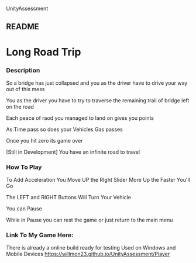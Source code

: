 UnityAssessment

## README

# Long Road Trip

### Description 

So a bridge has just collapsed and you as the driver have to drive your way out of this mess 

You as the driver you have to try to traverse the remaining trail of bridge left on the road

Each peace of raod you managed to land on gives you points 

As Time pass so does your Vehicles Gas passes 

Once you hit zero its game over


[Still in Development]
You have an infinite road to travel 


### How To Play 
To Add Acceleration You Move UP the RIght Slider More Up the Faster You'll Go

The LEFT and RIGHT Buttons Will Turn Your Vehicle 

You can Pause

While in Pause you can rest the game or just return to the main menu 


### Link To My Game Here:
There is already a online build ready for testing 
Used on Windows and Mobile Devices 
https://willmon23.github.io/UnityAssessment/Player

